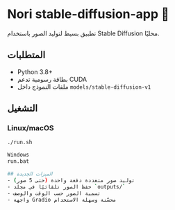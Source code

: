 # Nori stable-diffusion-app 🎨

تطبيق بسيط لتوليد الصور باستخدام Stable Diffusion محليًا.

## المتطلبات

- Python 3.8+
- بطاقة رسومية تدعم CUDA
- ملفات النموذج داخل `models/stable-diffusion-v1`

## التشغيل

### Linux/macOS

```bash
./run.sh

Windows
run.bat

## الميزات الجديدة
- توليد صور متعددة دفعة واحدة (حتى 5 صور)
- حفظ الصور تلقائيًا في مجلد `outputs/`
- تسمية الصور حسب الوقت والوصف
- واجهة Gradio محسّنة وسهلة الاستخدام
